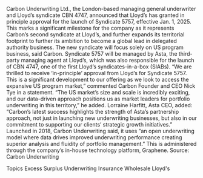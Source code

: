 Carbon Underwriting Ltd., the London-based managing general underwriter and Lloyd’s syndicate CBN 4747, announced that Lloyd’s has granted in principle approval for the launch of Syndicate 5757, effective Jan. 1, 2025.
This marks a significant milestone for the company as it represents Carbon’s second syndicate at Lloyd’s, and further expands its territorial footprint to further its ambition to become a global lead in delegated authority business.
The new syndicate will focus solely on US program business, said Carbon.
Syndicate 5757 will be managed by Asta, the third-party managing agent at Lloyd’s, which was also responsible for the launch of CBN 4747, one of the first Lloyd’s syndicates-in-a-box (SIABs).
“We are thrilled to receive ‘in-principle’ approval from Lloyd’s for Syndicate 5757. This is a significant development to our offering as we look to access the expansive US program market,” commented Carbon Founder and CEO Nick Tye in a statement.
“The US market’s size and scale is incredibly exciting, and our data-driven approach positions us as market leaders for portfolio underwriting in this territory,” he added.
Lorraine Harfitt, Asta CEO, added: “Carbon’s latest success highlights the strength of Asta’s partnership approach, not just in launching new underwriting businesses, but also in our commitment to supporting our clients’ strategic growth initiatives.”
Launched in 2018, Carbon Underwriting said, it uses “an open underwriting model where data drives improved underwriting performance creating superior analysis and fluidity of portfolio management.” This is administered through the company’s in-house technology platform, Graphene.
Source: Carbon Underwriting

Topics
Excess Surplus
Underwriting
Insurance Wholesale
Lloyd's
